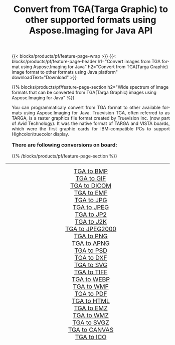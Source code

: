 ﻿---
title: Convert from TGA(Targa Graphic) to other supported formats using Aspose.Imaging for Java API 
weight: 3920
url: /java/conversion/from/tga/ 
lang: en
langdirlevel: 2
locales: zh-hans,ja,it,ru,de,es,fr,nl,id,lt,pl,pt,vi,tr,ko,zh-hant,ar,hi,th,sv,cs,uk,he
description: Aspose.Imaging API can easily convert from TGA(Targa Graphic) to other formats using Java platform
---

{{< blocks/products/pf/feature-page-wrap >}}
{{< blocks/products/pf/feature-page-header h1="Convert images from TGA format using Aspose.Imaging for Java" h2="Convert from TGA(Targa Graphic) image format to other formats using Java platform" downloadText="Download" >}}


{{% blocks/products/pf/feature-page-section  h2="Wide spectrum of image formats that can be converted from TGA(Targa Graphic) images using Aspose.Imaging for Java" %}}
<p align=justify>You can programmaticaly convert from TGA format to other available formats using 
Aspose.Imaging for Java. Truevision TGA, often referred to as TARGA, is a raster graphics file format created by Truevision Inc. (now part of Avid Technology). It was the native format of TARGA and VISTA boards, which were the first graphic cards for IBM-compatible PCs to support Highcolor/truecolor display.</p>
<h3 style="margin-top:16px;">
There are following conversions on board:
</h3>
{{% /blocks/products/pf/feature-page-section %}}
<div class="container-fluid productfamilypage bg-gray">
    <div class="convertypes bg-gray agp-content section">
        <div class="container">
		<hr style="margin-left:-20px;"/>
		<div class="row other-converters" style="gap: 10px;font-size: 19px;text-align:center;">
		    <div class='col-md-3 other-converter remove-lp remove-rp'><a href="/imaging/java/conversion/tga-to-bmp/" style="padding:15px;">TGA to BMP</a></div><div class='col-md-3 other-converter remove-lp remove-rp'><a href="/imaging/java/conversion/tga-to-gif/" style="padding:15px;">TGA to GIF</a></div><div class='col-md-3 other-converter remove-lp remove-rp'><a href="/imaging/java/conversion/tga-to-dicom/" style="padding:15px;">TGA to DICOM</a></div><div class='col-md-3 other-converter remove-lp remove-rp'><a href="/imaging/java/conversion/tga-to-emf/" style="padding:15px;">TGA to EMF</a></div><div class='col-md-3 other-converter remove-lp remove-rp'><a href="/imaging/java/conversion/tga-to-jpg/" style="padding:15px;">TGA to JPG</a></div><div class='col-md-3 other-converter remove-lp remove-rp'><a href="/imaging/java/conversion/tga-to-jpeg/" style="padding:15px;">TGA to JPEG</a></div><div class='col-md-3 other-converter remove-lp remove-rp'><a href="/imaging/java/conversion/tga-to-jp2/" style="padding:15px;">TGA to JP2</a></div><div class='col-md-3 other-converter remove-lp remove-rp'><a href="/imaging/java/conversion/tga-to-j2k/" style="padding:15px;">TGA to J2K</a></div><div class='col-md-3 other-converter remove-lp remove-rp'><a href="/imaging/java/conversion/tga-to-jpeg2000/" style="padding:15px;">TGA to JPEG2000</a></div><div class='col-md-3 other-converter remove-lp remove-rp'><a href="/imaging/java/conversion/tga-to-png/" style="padding:15px;">TGA to PNG</a></div><div class='col-md-3 other-converter remove-lp remove-rp'><a href="/imaging/java/conversion/tga-to-apng/" style="padding:15px;">TGA to APNG</a></div><div class='col-md-3 other-converter remove-lp remove-rp'><a href="/imaging/java/conversion/tga-to-psd/" style="padding:15px;">TGA to PSD</a></div><div class='col-md-3 other-converter remove-lp remove-rp'><a href="/imaging/java/conversion/tga-to-dxf/" style="padding:15px;">TGA to DXF</a></div><div class='col-md-3 other-converter remove-lp remove-rp'><a href="/imaging/java/conversion/tga-to-svg/" style="padding:15px;">TGA to SVG</a></div><div class='col-md-3 other-converter remove-lp remove-rp'><a href="/imaging/java/conversion/tga-to-tiff/" style="padding:15px;">TGA to TIFF</a></div><div class='col-md-3 other-converter remove-lp remove-rp'><a href="/imaging/java/conversion/tga-to-webp/" style="padding:15px;">TGA to WEBP</a></div><div class='col-md-3 other-converter remove-lp remove-rp'><a href="/imaging/java/conversion/tga-to-wmf/" style="padding:15px;">TGA to WMF</a></div><div class='col-md-3 other-converter remove-lp remove-rp'><a href="/imaging/java/conversion/tga-to-pdf/" style="padding:15px;">TGA to PDF</a></div><div class='col-md-3 other-converter remove-lp remove-rp'><a href="/imaging/java/conversion/tga-to-html/" style="padding:15px;">TGA to HTML</a></div><div class='col-md-3 other-converter remove-lp remove-rp'><a href="/imaging/java/conversion/tga-to-emz/" style="padding:15px;">TGA to EMZ</a></div><div class='col-md-3 other-converter remove-lp remove-rp'><a href="/imaging/java/conversion/tga-to-wmz/" style="padding:15px;">TGA to WMZ</a></div><div class='col-md-3 other-converter remove-lp remove-rp'><a href="/imaging/java/conversion/tga-to-svgz/" style="padding:15px;">TGA to SVGZ</a></div><div class='col-md-3 other-converter remove-lp remove-rp'><a href="/imaging/java/conversion/tga-to-canvas/" style="padding:15px;">TGA to CANVAS</a></div><div class='col-md-3 other-converter remove-lp remove-rp'><a href="/imaging/java/conversion/tga-to-ico/" style="padding:15px;">TGA to ICO</a></div>
                </div>
        </div>
    </div>
</div>
<br/>


